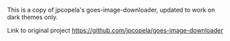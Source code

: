 This is a copy of jpcopela's goes-image-downloader, updated to work on dark themes only.

Link to original project https://github.com/jpcopela/goes-image-downloader

